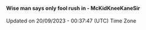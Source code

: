 #### Wise man says only fool rush in - McKidKneeKaneSir
Updated on 20/09/2023 - 00:37:47 (UTC) Time Zone
